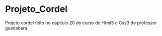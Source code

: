 # Projeto_Cordel
 Projeto cordel feito no capítulo 20 do curso de Html5 e Css3 do professor guanabara
